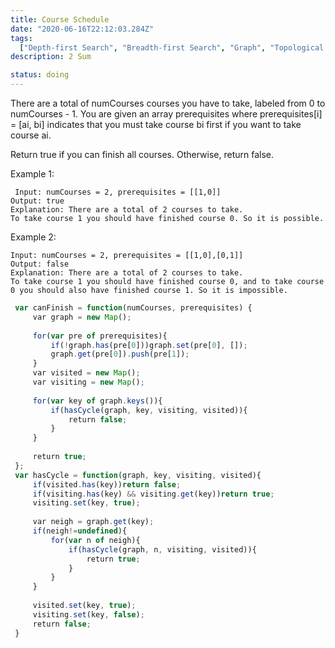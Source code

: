 ```yaml
---
title: Course Schedule
date: "2020-06-16T22:12:03.284Z"
tags:
  ["Depth-first Search", "Breadth-first Search", "Graph", "Topological Sort"]
description: 2 Sum

status: doing
---
```


There are a total of numCourses courses you have to take, labeled from 0 to numCourses - 1. You are given an array prerequisites where prerequisites[i] = [ai, bi] indicates that you must take course bi first if you want to take course ai.

Return true if you can finish all courses. Otherwise, return false.

Example 1:

```
 Input: numCourses = 2, prerequisites = [[1,0]]
Output: true
Explanation: There are a total of 2 courses to take.
To take course 1 you should have finished course 0. So it is possible.

```

Example 2:

```
Input: numCourses = 2, prerequisites = [[1,0],[0,1]]
Output: false
Explanation: There are a total of 2 courses to take.
To take course 1 you should have finished course 0, and to take course 0 you should also have finished course 1. So it is impossible.

```

```javascript
 var canFinish = function(numCourses, prerequisites) {
     var graph = new Map();
     
     for(var pre of prerequisites){
         if(!graph.has(pre[0]))graph.set(pre[0], []);
         graph.get(pre[0]).push(pre[1]);
     }
     var visited = new Map();
     var visiting = new Map();
     
     for(var key of graph.keys()){
         if(hasCycle(graph, key, visiting, visited)){
             return false;
         }
     }
     
     return true;
 };
 var hasCycle = function(graph, key, visiting, visited){
     if(visited.has(key))return false;
     if(visiting.has(key) && visiting.get(key))return true;
     visiting.set(key, true);
     
     var neigh = graph.get(key);
     if(neigh!=undefined){
         for(var n of neigh){
             if(hasCycle(graph, n, visiting, visited)){
                 return true;
             }
         }
     }
     
     visited.set(key, true);
     visiting.set(key, false);
     return false;
 }
 ​
```
